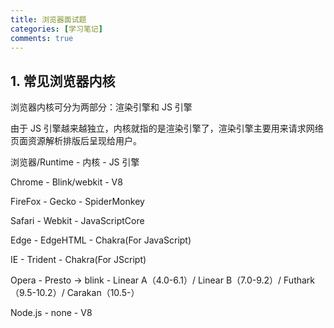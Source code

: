 ```yaml
---
title: 浏览器面试题
categories: [学习笔记]
comments: true
---
```


## 1. 常见浏览器内核

浏览器内核可分为两部分：渲染引擎和 JS 引擎

由于 JS 引擎越来越独立，内核就指的是渲染引擎了，渲染引擎主要用来请求网络页面资源解析排版后呈现给用户。

浏览器/Runtime - 内核 - JS 引擎

Chrome - Blink/webkit - V8

FireFox - Gecko - SpiderMonkey

Safari - Webkit - JavaScriptCore

Edge - EdgeHTML - Chakra(For JavaScript)

IE - Trident - Chakra(For JScript)

Opera - Presto -> blink - Linear A（4.0-6.1）/ Linear B（7.0-9.2）/ Futhark（9.5-10.2）/ Carakan（10.5-）

Node.js - none - V8
